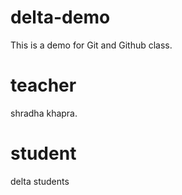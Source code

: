 # delta-demo
This is a demo for Git and Github class.
# teacher
shradha khapra.
# student
delta students

